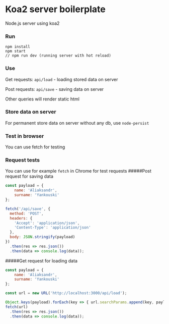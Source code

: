 # Koa2 server boilerplate
Node.js server using koa2

### Run
```
npm install
npm start
// npm run dev (running server with hot reload)
```

### Use
Get requests: `api/load` - loading stored data on server

Post requests: `api/save` - saving data on server

Other queries will render static html

### Store data on server
For permanent store data on server without any db, use `node-persist`

### Test in browser
You can use fetch for testing

### Request tests
You can use for example `fetch` in Chrome for test requests
#####Post request for saving data

```js
const payload = {
    name: 'Aliaksandr',
    surname: 'Yankouski'
};

fetch('/api/save', {
  method: 'POST',
  headers: {
    'Accept': 'application/json',
    'Content-Type': 'application/json'
  },
  body: JSON.stringify(payload)
})
  .then(res => res.json())
  .then(data => console.log(data));
```

#####Get request for loading data

```js
const payload = {
    name: 'Aliaksandr',
    surname: 'Yankouski'
};

const url = new URL('http://localhost:3000/api/load');

Object.keys(payload).forEach(key => { url.searchParams.append(key, payload[key]) })
fetch(url)
  .then(res => res.json())
  .then(data => console.log(data));
```

